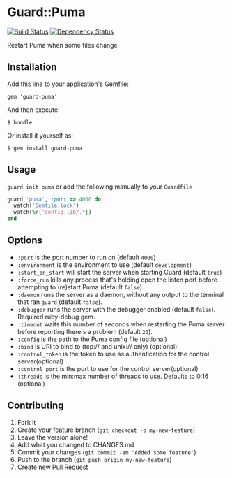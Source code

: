 # Guard::Puma
[![Build Status](https://secure.travis-ci.org/jc00ke/guard-puma.png)](http://travis-ci.org/jc00ke/guard-puma)
[![Dependency Status](https://gemnasium.com/jc00ke/guard-puma.png?travis)](https://gemnasium.com/jc00ke/guard-puma)

Restart Puma when some files change

## Installation

Add this line to your application's Gemfile:

    gem 'guard-puma'

And then execute:

    $ bundle

Or install it yourself as:

    $ gem install guard-puma

## Usage

`guard init puma` or add the following manually to your `Guardfile`

```ruby
guard 'puma', :port => 4000 do
  watch('Gemfile.lock')
  watch(%r{^config|lib/.*})
end
```

## Options

* `:port` is the port number to run on (default `4000`)
* `:environment` is the environment to use (default `development`)
* `:start_on_start` will start the server when starting Guard (default `true`)
* `:force_run` kills any process that's holding open the listen port before attempting to (re)start Puma (default `false`).
* `:daemon` runs the server as a daemon, without any output to the terminal that ran `guard` (default `false`).
* `:debugger` runs the server with the debugger enabled (default `false`). Required ruby-debug gem.
* `:timeout` waits this number of seconds when restarting the Puma server before reporting there's a problem (default `20`).
* `:config` is the path to the Puma config file (optional)
* `:bind` is URI to bind to (tcp:// and unix:// only) (optional)
* `:control_token` is the token to use as authentication for the control server(optional)
* `:control_port` is the port to use for the control server(optional)
* `:threads` is the min:max number of threads to use. Defaults to 0:16 (optional)

## Contributing

1. Fork it
1. Create your feature branch (`git checkout -b my-new-feature`)
1. Leave the version alone!
1. Add what you changed to CHANGES.md
1. Commit your changes (`git commit -am 'Added some feature'`)
1. Push to the branch (`git push origin my-new-feature`)
1. Create new Pull Request
